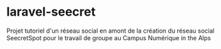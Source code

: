 # laravel-seecret

Projet tutoriel d'un réseau social en amont de la création du réseau social SeecretSpot pour le travail de groupe au Campus Numérique in the Alps

